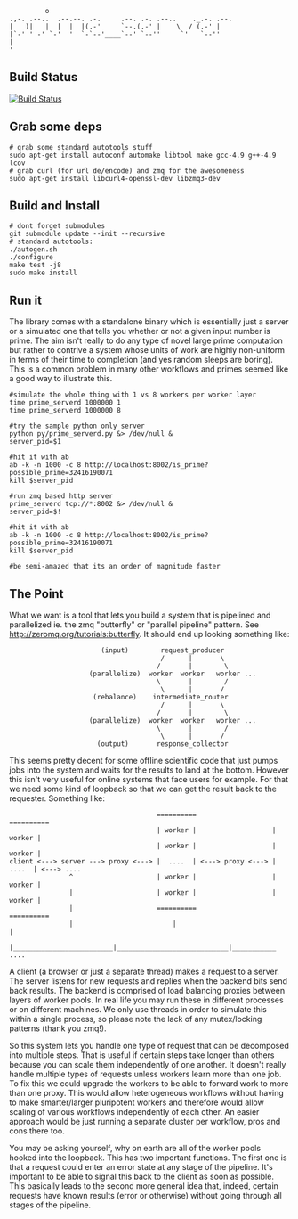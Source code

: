
             o                                              
    .,-. .--..  .--.--. .-.     .--. .-. .--..    ._.-. .--.
    |   )|   |  |  |  |(.-'     `--.(.-' |    \  / (.-' |   
    |`-' ' -' `-'  '  `-`--'____`--' `--''     `'   `--''   
    |                                                       
    '                                                       

Build Status
------------

[![Build Status](https://travis-ci.org/kevinkreiser/prime_server.svg?branch=master)](https://travis-ci.org/kevinkreiser/prime_server)

Grab some deps
--------------

    # grab some standard autotools stuff
    sudo apt-get install autoconf automake libtool make gcc-4.9 g++-4.9 lcov 
    # grab curl (for url de/encode) and zmq for the awesomeness
    sudo apt-get install libcurl4-openssl-dev libzmq3-dev

Build and Install
-----------------

    # dont forget submodules
    git submodule update --init --recursive
    # standard autotools:
    ./autogen.sh
    ./configure
    make test -j8
    sudo make install

Run it
------

The library comes with a standalone binary which is essentially just a server or a simulated one that tells you whether or not a given input number is prime. The aim isn't really to do any type of novel large prime computation but rather to contrive a system whose units of work are highly non-uniform in terms of their time to completion (and yes random sleeps are boring). This is a common problem in many other workflows and primes seemed like a good way to illustrate this.

    #simulate the whole thing with 1 vs 8 workers per worker layer
    time prime_serverd 1000000 1
    time prime_serverd 1000000 8
    
    #try the sample python only server
    python py/prime_serverd.py &> /dev/null &
    server_pid=$1
    
    #hit it with ab
    ab -k -n 1000 -c 8 http://localhost:8002/is_prime?possible_prime=32416190071
    kill $server_pid
    
    #run zmq based http server
    prime_serverd tcp://*:8002 &> /dev/null &
    server_pid=$!
    
    #hit it with ab
    ab -k -n 1000 -c 8 http://localhost:8002/is_prime?possible_prime=32416190071
    kill $server_pid
    
    #be semi-amazed that its an order of magnitude faster

The Point
---------

What we want is a tool that lets you build a system that is pipelined and parallelized ie. the zmq "butterfly" or "parallel pipeline" pattern. See http://zeromq.org/tutorials:butterfly. It should end up looking something like:

                           (input)        request_producer
                                          /      |       \
                                         /       |        \
                        (parallelize)  worker  worker   worker ...
                                         \       |        /
                                          \      |       /
                         (rebalance)    intermediate_router
                                          /      |       \
                                         /       |        \
                        (parallelize)  worker  worker   worker ...
                                         \       |        /
                                          \      |       /
                          (output)       response_collector

This seems pretty decent for some offline scientific code that just pumps jobs into the system and waits for the results to land at the bottom. However this isn't very useful for online systems that face users for example. For that we need some kind of loopback so that we can get the result back to the requester. Something like:

                                         ==========                   ==========
                                         | worker |                   | worker |
                                         | worker |                   | worker |
    client <---> server ---> proxy <---> |  ....  | <---> proxy <---> |  ....  | <---> ....
                   ^                     | worker |                   | worker |
                   |                     | worker |                   | worker |
                   |                     ==========                   ==========
                   |                         |                            |
                   |_________________________|____________________________|___________ ....


A client (a browser or just a separate thread) makes a request to a server. The server listens for new requests and replies when the backend bits send back results. The backend is comprised of load balancing proxies between layers of worker pools. In real life you may run these in different processes or on different machines. We only use threads in order to simulate this within a single process, so please note the lack of any mutex/locking patterns (thank you zmq!).

So this system lets you handle one type of request that can be decomposed into multiple steps. That is useful if certain steps take longer than others because you can scale them independently of one another. It doesn't really handle multiple types of requests unless workers learn more than one job. To fix this we could upgrade the workers to be able to forward work to more than one proxy. This would allow heterogeneous workflows without having to make smarter/larger pluripotent workers and therefore would allow scaling of various workflows independently of each other. An easier approach would be just running a separate cluster per workflow, pros and cons there too.

You may be asking yourself, why on earth are all of the worker pools hooked into the loopback. This has two important functions. The first one is that a request could enter an error state at any stage of the pipeline. It's important to be able to signal this back to the client as soon as possible. This basically leads to the second more general idea that, indeed, certain requests have known results (error or otherwise) without going through all stages of the pipeline.
